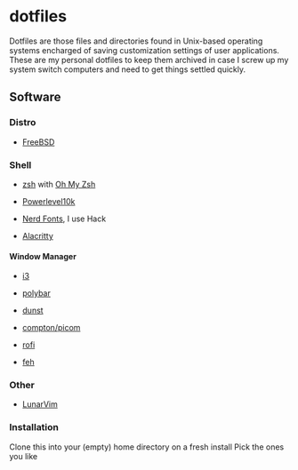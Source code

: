 # dotfiles
Dotfiles are those files and directories found in Unix-based operating systems encharged of saving customization settings of user applications.
These are my personal dotfiles to keep them archived in case I screw up my system switch computers and need to get things settled quickly.
## Software

### Distro
- [FreeBSD](https://www.freebsd.org/)

### Shell
- [zsh](https://github.com/zsh-users/zsh) with [Oh My Zsh](https://github.com/ohmyzsh/ohmyzsh)

- [Powerlevel10k](https://github.com/romkatv/powerlevel10k)

- [Nerd Fonts](https://github.com/ryanoasis/nerd-fonts), I use Hack

- [Alacritty](https://github.com/alacritty/alacritty)


#### Window Manager

* [i3](https://i3wm.org/)

* [polybar](https://github.com/polybar/polybar)

* [dunst](https://github.com/dunst-project/dunst)

* [compton/picom](https://github.com/yshui/picom)

* [rofi](https://github.com/DaveDavenport/rofi)

* [feh](https://github.com/derf/feh)

### Other
- [LunarVim](https://www.lunarvim.org/)

### Installation
Clone this into your (empty) home directory on a fresh install
Pick the ones you like
